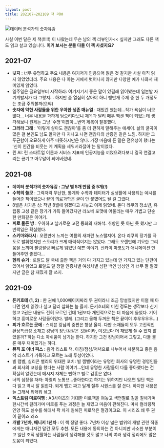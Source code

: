 ```yaml
---
layout: post
title: 202107~202109 책 리뷰
---
```


![데이터 분석가의 숫자유감](https://goldenrabbit.co.kr/wp-content/uploads/2021/07/grh_musthave_05_data_2000px.png?w=500)

사실 이번 달은 제 책(!!!!!) 이 나왔는데 무슨 남의 책 리뷰인가<< 싶지만 그래도 다른 책도 읽고 살고 있습니다. **이거 보시는 분들 다들 이 책 사셨지요?**

2021-07
-------

-   **넛지** : 너무 유명하고 주요 내용은 여기저기 인용되어 읽은 것 같지만 사실 아직 읽지 않았었더라. 주요 내용은 다 아는 거에서 벗어나지 않지만 다양한 예가 나와서 재미있게 읽었다.
-   일주일은 금요일부터 시작하라: 여기저기서 좋은 말이 있길래 읽어봤는데 일본발 자기계발서가 다 그렇지... 하지만 좀 열심히 살아야 하니 뱅만개 주제 중 한 두 개정도는 조금 주워볼까(으쌰)
-   **숫자에 약한 사람들을 위한 우아한 생존 매뉴얼** : 재밌긴 했는데...작가 욕심이 너모 많다... 너무 내용을 과하게 담으려다보니 제목과 달리 매우 빡센 책이 되었는데 생각해보니 원제는 그냥 '수맹'이잖아...번역 제목이 잘못했다.
-   **그러라 그래** : '이렇게 살아도 괜찮아'를 좀 더 편하게 말해주는 에세이. 삶의 굴곡이 많은 걸 본인도 남도 알지만 다 지나고 나면 괜찮다의 산증인 같은 느낌. 하지만 그 푸근함이 오묘하게 아주 따뜻하지만은 않다. 가장 마음에 든 말은 전유성이 했다는 '신이 인간을 비웃는 게 계획을 세워서라잖아'는 말이었다.
-   린 AI: 린 스타트업 이론과 서비스 지표에 인공지능을 끼얹으려다보니 결국 연결고리는 끊기고 아무말이 되어버렸네.

2021-08
-------

-   **데이터 분석가의 숫자유감 : 그냥 별 5개 만점 중 5개(!)**
-   **수학의 쓸모** : 그럭저럭 무난한, 통계와 수학과 데이터가 실생활에 사용되는 예시를 들어준 책이었으나 끝의 의료과학은 굳이 안 붙였어도 될 걸 그랬다.
-   8월은 차가운 성: 작년 8월에 읽겠다고 사놓고 이제 읽었네. 온다 리쿠의 청소년, 유럽풍 고성 같은 장기가 가득 들어갔지만 라노베 포맷에 어울리는 매우 가볍고 단순한 만화같은 이야기.
-   **피로 물든 방** : 우아하고 날카로운 고전 동화의 재해석. 취향인 듯 아닌 듯 했지만 그 반짝임은 확실했다.
-   **스키마와라시** : 오랜만에 느끼는 여름의 새파란 노스탤지어. 온다 리쿠의 장기를 극도로 발휘했지만 스토리가 크게 매력적이지는 않았다. 그래도 오랜만에 기묘한 그리움을 느끼며 팔랑팔랑 빠르게 읽었던 예쁜 이야기. 신카이 마코토가 애니메이션 만들어주면 좋겠다...
-   **헨리 슈거** : 로알드 달 국내 출판 책은 거의 다 가지고 있는데 안 가지고 있는 단편이 있어서 읽었고 로알드 달 정말 인종차별 여성차별 심한 백인 남성인 거 너무 잘 알겠지만 글은 참 재밌게 잘 쓰지.

2021-09
-------

-   **돈키호테 (1, 2)** : 한 권에 1,000페이지짜리 두 권이라니 조금 망설였지만 이럴 때 아니면 언제 읽겠나 싶고 달리 삽화는 늘 옳지. 돈키호테의 미친 정도는 생각보다 신기했고 2권은 내용도 전혀 모르던 건데 1권보다 개인적으로는 더 마음에 들었다. 기이하고 흥미로운 사람들이었다. 발레. (그리고 올해 두꺼운 책은 끝이야 후우우우우...)
-   **피가 흐르는 곳에** : 스티븐 킹님의 중편은 항상 옳지. 다만 소재들이 모두 고전적인 환상특급성 소재고 킹님의 장난감같은 것들이라, 이것보다 더 재밌게 쓸 수 있지 않았을까?'하는 다소 아쉬움이 남기는 한다. 하지만 그건 킹님이어서 그렇고, 다들 물론 매우 재미있기는 하다.
-   **뮤직 포 이너 피스** : 음악 리스트 책. 아침/점심/저녁으로 나누어서 차분하고 좋은 음악 리스트가 가득하고 모르는 노래 투성이었다.
-   빌 캠벨, 실리콘 밸리의 위대한 코치: 빌 캠벨이라는 유명한 회사의 유명한 경영인들과 회사의 코칭을 했다는 사람 이야기...인데 유명한 사람들이 다들 좋아했다는 건 확실히 알겠는데 메시지 자체는 뻔하고 별로 감흥은 없다.
-   너의 심장을 쳐라: 아멜리 노통브...좋아한다고 하기는 뭐하지만 나오면 일단 책은 다 읽고 역시 잘 읽힌다. 되게 맵고 짜고 달게 질투 시퀀스를 잘 쓴다. 하지만 내용은 늘 그래서 뭐왜뭐 싶고.
-   **익스트림 미로여행** : A3사이즈의 거대한 미로책을 펴놓고 색연필로 길을 칠해가며 한시간씩 걸려가며 미로를 푸는 과정은 늘 재밌고 마음이 편해진다. 마치 컬러링책인양 하도 실수를 해대서 꽉 차게 칠해진 미로책은 절경이고요. 이 시리즈 왜 두 권이 끝이죠 왜죠
-   **개발 7년차, 매니저 1년차** : 이 책 정말 좋다. 7년차 이상 넓은 범위의 개발 관련 직종에게는 매니저건 말건 모두 추천. 모든 내용에 동의하는 건 아니지만 사소한 부분이고 일단 조직 생활하는 사람들이 생각해볼 것도 많고 나의 여러 생각 정리에도 많은 도움이 되었다.
